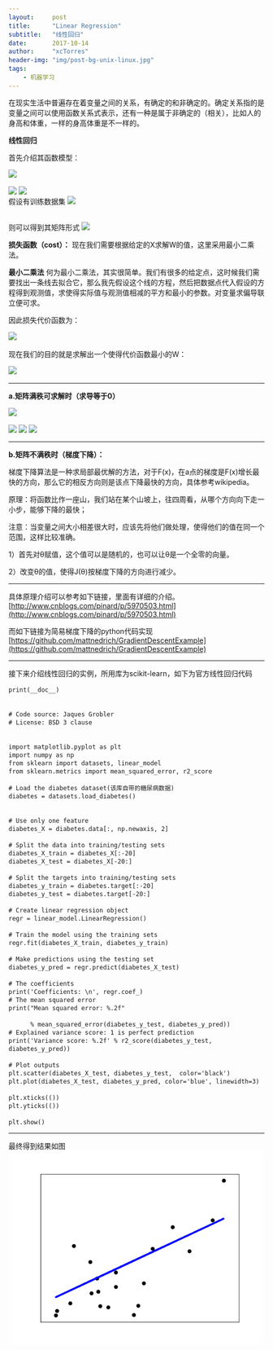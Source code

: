 ```yaml
---
layout:     post
title:      "Linear Regression"
subtitle:   "线性回归"
date:       2017-10-14 
author:     "xcTorres"
header-img: "img/post-bg-unix-linux.jpg"
tags:
    - 机器学习
---
```



在现实生活中普遍存在着变量之间的关系，有确定的和非确定的。确定关系指的是变量之间可以使用函数关系式表示，还有一种是属于非确定的（相关），比如人的身高和体重，一样的身高体重是不一样的。

**线性回归**

首先介绍其函数模型：

<img src="http://latex.codecogs.com/gif.latex?h_w(x^i) = w_0+w_1x_1+ w_2x_2+\cdots+w_nx_n"/>


<img src="http://latex.codecogs.com/gif.latex?X =\left[
       \begin{matrix}    
        1 \\
       x_1 \\
       \vdots \\
       x_n
      \end{matrix} 
      \right]  ,
	  W =\left[
       \begin{matrix}    
       w_0 \\
       w_1 \\
       \vdots \\
       w_n
      \end{matrix} 
      \right]"/> 
<img src="http://latex.codecogs.com/gif.latex?XW = h_w(x^i)"/> 
<br> 假设有训练数据集
<img src="http://latex.codecogs.com/gif.latex?D=\{(X_1,Y_1),(X_2,Y_2),\cdots,(X_n,Y_n)\}"/> 

<br>则可以得到其矩阵形式
<img src="http://latex.codecogs.com/gif.latex?   X =\left[
       \begin{matrix}    
        1 & x_1^1 & x_2^1 & \cdots & x_n^1\\
        1 & x_1^2 & x_2^2 & \cdots & x_n^2\\
        \\
        &&\cdots\cdots \\
        1 & x_1^n & x_2^n & \cdots & x_n^n\\
      \end{matrix} 
      \right]  ,
   XW = h_w(x^i)"/> 



**损失函数（cost）：**
现在我们需要根据给定的X求解W的值，这里采用最小二乘法。   

**最小二乘法**
何为最小二乘法，其实很简单。我们有很多的给定点，这时候我们需要找出一条线去拟合它，那么我先假设这个线的方程，然后把数据点代入假设的方程得到观测值，求使得实际值与观测值相减的平方和最小的参数。对变量求偏导联立便可求。



因此损失代价函数为：

<img src="http://latex.codecogs.com/gif.latex?J(W) = \frac{1}{2M}\sum_{i=1}^M(h_w(x^i)-y_i)^2  
= \frac{1}{2M}(XW-Y)^T(XW-Y)"/> 

现在我们的目的就是求解出一个使得代价函数最小的W：

<img src="http://latex.codecogs.com/gif.latex?L(W) = \frac{1}{2}(XW-y)^T(XW-y)   
= \frac{1}{2}[W^TX^TXW-W^TX^Ty-yTXW+yTy]   
= \frac{1}{2}[W^TX^TXW-2W^TX^Ty+yTy] "/> 

***     
**a.矩阵满秩可求解时（求导等于0）**

<img src="http://latex.codecogs.com/gif.latex?\frac{\partial L(W)}{\partial W} = 0    
 \frac{\partial L(W)}{\partial W} = \frac{1}{2}[2X^TXW-2X^Ty] = 0"/>  
 
<img src="http://latex.codecogs.com/gif.latex?X^TXW-X^Ty  = 0"/> 

<img src="http://latex.codecogs.com/gif.latex? X^TXW = X^Ty"/>   

<img src="http://latex.codecogs.com/gif.latex? W = (X^TX)^{-1}X^Ty"/>   

***


**b.矩阵不满秩时（梯度下降）：**


梯度下降算法是一种求局部最优解的方法，对于F(x)，在a点的梯度是F(x)增长最快的方向，那么它的相反方向则是该点下降最快的方向，具体参考wikipedia。

原理：将函数比作一座山，我们站在某个山坡上，往四周看，从哪个方向向下走一小步，能够下降的最快；

注意：当变量之间大小相差很大时，应该先将他们做处理，使得他们的值在同一个范围，这样比较准确。

1）首先对θ赋值，这个值可以是随机的，也可以让θ是一个全零的向量。

2）改变θ的值，使得J(θ)按梯度下降的方向进行减少。

***


具体原理介绍可以参考如下链接，里面有详细的介绍。
[http://www.cnblogs.com/pinard/p/5970503.html](http://www.cnblogs.com/pinard/p/5970503.html)

而如下链接为简易梯度下降的python代码实现
[https://github.com/mattnedrich/GradientDescentExample](https://github.com/mattnedrich/GradientDescentExample)

***
接下来介绍线性回归的实例，所用库为scikit-learn，如下为官方线性回归代码
```
print(__doc__)


# Code source: Jaques Grobler
# License: BSD 3 clause


import matplotlib.pyplot as plt
import numpy as np
from sklearn import datasets, linear_model
from sklearn.metrics import mean_squared_error, r2_score

# Load the diabetes dataset(该库自带的糖尿病数据)
diabetes = datasets.load_diabetes()


# Use only one feature
diabetes_X = diabetes.data[:, np.newaxis, 2]

# Split the data into training/testing sets
diabetes_X_train = diabetes_X[:-20]
diabetes_X_test = diabetes_X[-20:]

# Split the targets into training/testing sets
diabetes_y_train = diabetes.target[:-20]
diabetes_y_test = diabetes.target[-20:]

# Create linear regression object
regr = linear_model.LinearRegression()

# Train the model using the training sets
regr.fit(diabetes_X_train, diabetes_y_train)

# Make predictions using the testing set
diabetes_y_pred = regr.predict(diabetes_X_test)

# The coefficients
print('Coefficients: \n', regr.coef_)
# The mean squared error
print("Mean squared error: %.2f"

      % mean_squared_error(diabetes_y_test, diabetes_y_pred))
# Explained variance score: 1 is perfect prediction
print('Variance score: %.2f' % r2_score(diabetes_y_test, diabetes_y_pred))

# Plot outputs
plt.scatter(diabetes_X_test, diabetes_y_test,  color='black')
plt.plot(diabetes_X_test, diabetes_y_pred, color='blue', linewidth=3)

plt.xticks(())
plt.yticks(())

plt.show()
```
***

最终得到结果如图
![](/img/in-post/post-scikit-lr.png)

